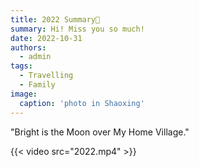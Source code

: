```yaml
---
title: 2022 Summary👋
summary: Hi! Miss you so much!
date: 2022-10-31
authors:
  - admin
tags:
  - Travelling
  - Family
image:
  caption: 'photo in Shaoxing'
---
```



"Bright is the Moon over My Home Village."

{{< video src="2022.mp4" >}}

